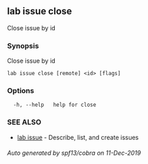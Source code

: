 ## lab issue close

Close issue by id

### Synopsis

Close issue by id

```
lab issue close [remote] <id> [flags]
```

### Options

```
  -h, --help   help for close
```

### SEE ALSO

* [lab issue](lab_issue.md)	 - Describe, list, and create issues

###### Auto generated by spf13/cobra on 11-Dec-2019
